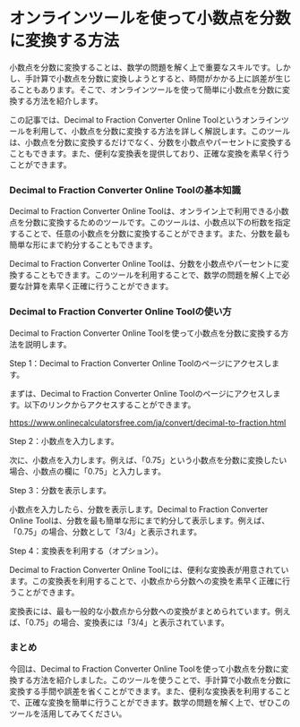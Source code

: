 オンラインツールを使って小数点を分数に変換する方法
=========================

小数点を分数に変換することは、数学の問題を解く上で重要なスキルです。しかし、手計算で小数点を分数に変換しようとすると、時間がかかる上に誤差が生じることもあります。そこで、オンラインツールを使って簡単に小数点を分数に変換する方法を紹介します。

この記事では、Decimal to Fraction Converter Online Toolというオンラインツールを利用して、小数点を分数に変換する方法を詳しく解説します。このツールは、小数点を分数に変換するだけでなく、分数を小数点やパーセントに変換することもできます。また、便利な変換表を提供しており、正確な変換を素早く行うことができます。

### Decimal to Fraction Converter Online Toolの基本知識

Decimal to Fraction Converter Online Toolは、オンライン上で利用できる小数点を分数に変換するためのツールです。このツールは、小数点以下の桁数を指定することで、任意の小数点を分数に変換することができます。また、分数を最も簡単な形にまで約分することもできます。

Decimal to Fraction Converter Online Toolは、分数を小数点やパーセントに変換することもできます。このツールを利用することで、数学の問題を解く上で必要な計算を素早く正確に行うことができます。

### Decimal to Fraction Converter Online Toolの使い方

Decimal to Fraction Converter Online Toolを使って小数点を分数に変換する方法を説明します。

Step 1：Decimal to Fraction Converter Online Toolのページにアクセスします。

まずは、Decimal to Fraction Converter Online Toolのページにアクセスします。以下のリンクからアクセスすることができます。

<https://www.onlinecalculatorsfree.com/ja/convert/decimal-to-fraction.html>

Step 2：小数点を入力します。

次に、小数点を入力します。例えば、「0.75」という小数点を分数に変換したい場合、小数点の欄に「0.75」と入力します。

Step 3：分数を表示します。

小数点を入力したら、分数を表示します。Decimal to Fraction Converter Online Toolは、分数を最も簡単な形にまで約分して表示します。例えば、「0.75」の場合、分数として「3/4」と表示されます。

Step 4：変換表を利用する（オプション）。

Decimal to Fraction Converter Online Toolには、便利な変換表が用意されています。この変換表を利用することで、小数点から分数への変換を素早く正確に行うことができます。

変換表には、最も一般的な小数点から分数への変換がまとめられています。例えば、「0.75」の場合、変換表には「3/4」と表示されています。

### まとめ

今回は、Decimal to Fraction Converter Online Toolを使って小数点を分数に変換する方法を紹介しました。このツールを使うことで、手計算で小数点を分数に変換する手間や誤差を省くことができます。また、便利な変換表を利用することで、正確な変換を簡単に行うことができます。数学の問題を解く上で、ぜひこのツールを活用してみてください。